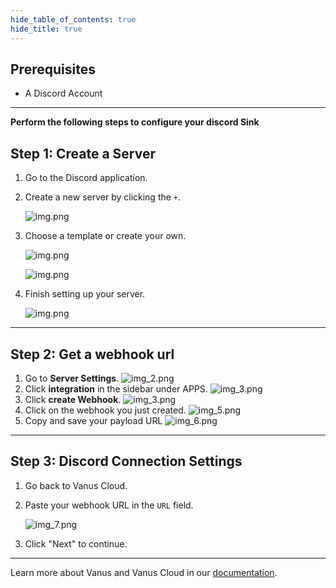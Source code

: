 ```yaml
--- 
hide_table_of_contents: true
hide_title: true
---
```


## Prerequisites

- A Discord Account

---

**Perform the following steps to configure your discord Sink**

## Step 1: Create a Server

1. Go to the Discord application.

2. Create a new server by clicking the `+`.

    ![img.png](images/1.png)
3. Choose a template or create your own.

    ![img.png](images/2.png)

    ![img.png](images/2.1.png)

4. Finish setting up your server.

    ![img.png](images/2.2.png)

---

## Step 2: Get a webhook url

1. Go to **Server Settings**.
    ![img_2.png](images/3.png)
2. Click **integration** in the sidebar under APPS.
    ![img_3.png](images/4.png)
3. Click **create Webhook**.
    ![img_3.png](images/4.1.png)
4. Click on the webhook you just created.
    ![img_5.png](images/5.png)
5. Copy and save your payload URL
    ![img_6.png](images/6.png)

---

## Step 3: Discord Connection Settings

1. Go back to Vanus Cloud.
2. Paste your webhook URL in the `URL` field.

    ![img_7.png](images/7.png)
3. Click "Next" to continue.

---

Learn more about Vanus and Vanus Cloud in our [documentation](https://docs.vanus.ai).

